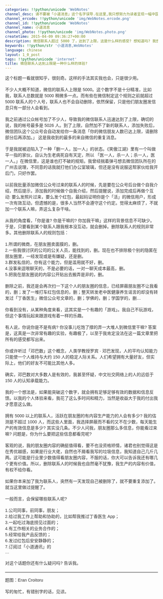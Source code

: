 ```yaml
---
categories: !!python/unicode 'WebNotes'
channel_desc: 请不要被「小道消息」这个名字误导.在这里,我只想努力为读者呈现一幅中国互联网的清明上河图.
channel_ercode: !!python/unicode 'img/WebNotes.ercode.png'
channel_id: !!python/unicode 'WebNotes'
channel_name: 小道消息
channel_photo: !!python/unicode 'img/WebNotes.photo.png'
createtime: 2015-04-09 09:36:27+00:00
description: 微信联系人超过 5000 了，达到了上限，这是什么样的感受? 想知道吗? 我告诉你。
keywords: !!python/str '小道消息,WebNotes'
language: chinese
layout: 1_0_post
tags: !!python/unicode 'internet'
title: 微信联系人达到上限是一种什么样的体验?
---
```

<div class="rich_media_content" id="js_content">
<p style="font-family: Avenir, sans-serif; border: 0px; margin-top: 12px; margin-bottom: 18px; padding: 0px; outline: 0px; color: rgb(51, 51, 51); white-space: normal;">
         这个标题一看就很知乎，很刻奇。这样的手法其实我也会，只是很少用。
        </p>
<p style="font-family: Avenir, sans-serif; border: 0px; margin-top: 12px; margin-bottom: 18px; padding: 0px; outline: 0px; color: rgb(51, 51, 51); white-space: normal;">
         不少人大概不知道，微信的联系人上限是 5000。这个数字不是十分精准，比如我，联系人总数就是 5000 稍微多一点。而有些在微信制定这个规则之前就超过 5000 联系人的个人号，联系人也不会自动删除，依然保留，只是他们朋友圈发信息只有一部分人会看到。
        </p>
<p style="font-family: Avenir, sans-serif; border: 0px; margin-top: 12px; margin-bottom: 18px; padding: 0px; outline: 0px; color: rgb(51, 51, 51); white-space: normal;">
         我之前通过公众帐号加了不少人，导致我的微信联系人迅速达到了上限，确切的说，我的帐号最多是 5026 人。到了上限，自然加不了新的联系人，添加失败后，微信团队这个公众号会自动发给你一条消息「你的微信朋友人数已达上限，请删除部分后再添加。」 这是我收到的最多的来自微信的重复消息。
        </p>
<p style="font-family: Avenir, sans-serif; border: 0px; margin-top: 12px; margin-bottom: 18px; padding: 0px; outline: 0px; color: rgb(51, 51, 51); white-space: normal;">
         于是我就被迫陷入了一种「删一人，加一人」的状态。《笑傲江湖》里有一个叫做平一指的家伙，自认为生老病死自有天定，所以 「医一人，杀一人；杀一人，医一人。」在微信里，这是谁也打不破的规矩。我曾经揣着弹弓想去微信团队所在的广州去说理，不同意的话我就打他们办公室玻璃，但还是没有说服这帮家伙给我开后门，只好作罢。
        </p>
<p style="font-family: Avenir, sans-serif; border: 0px; margin-top: 12px; margin-bottom: 18px; padding: 0px; outline: 0px; color: rgb(51, 51, 51); white-space: normal;">
         以前我批量添加微信公众号过来的联系人的时候，先是要在公众号后台做个自我介绍，然后提示，添加我的时候做个自我介绍，然后提醒说，添加完成后再做个互动: 要么发照片过来，要么发个红包，最起码证明你是个「活」的微信用户，形成一次有效互动，但遗憾的是，很多人当然不会遵守这个约定。觉得太麻烦了，不就加一个联系人嘛，弄这么复杂干啥。
        </p>
<p style="font-family: Avenir, sans-serif; border: 0px; margin-top: 12px; margin-bottom: 18px; padding: 0px; outline: 0px; color: rgb(51, 51, 51); white-space: normal;">
         从我的角度看，「你是谁? 你是干嘛的? 你加我干嘛」这样的背景信息不可缺少。于是，只要看到某个联系人跟我根本没互动，就会删掉。删除联系人的规则非常多。其他删除联系人的规则包括：
        </p>
<p style="font-family: Avenir, sans-serif; border: 0px; margin-top: 12px; margin-bottom: 18px; padding: 0px; outline: 0px; color: rgb(51, 51, 51); white-space: normal;">
         1.所谓的微商，在朋友圈卖面膜的，删。
         <br/>
         2.一些我很讨厌的公司的公关人员，能找到的，删。现在也不排除极个别的隐匿在朋友圈里，一经发现或是有嫌疑，还是删。
         <br/>
         3.群发私信的，你有这个能力，但是滥用就不好，删。
         <br/>
         4.没事来逗哏聊天的，不是必要的话，一对一聊天成本最高，删。
         <br/>
         5.把我在朋友圈说的内容公开贴出去搬弄是非的，删。
        </p>
<p style="font-family: Avenir, sans-serif; border: 0px; margin-top: 12px; margin-bottom: 18px; padding: 0px; outline: 0px; color: rgb(51, 51, 51); white-space: normal;">
         删除之前，我还是会再次扫一下这个人的朋友圈的信息，已经屏蔽朋友圈不让我看的，删；发了一堆打车红包信息的，删；整天转发老中医健康养生谣言的却没有转发过「丁香医生」微信公众号文章的，删；学佛的，删；学国学的，删…
        </p>
<p style="font-family: Avenir, sans-serif; border: 0px; margin-top: 12px; margin-bottom: 18px; padding: 0px; outline: 0px; color: rgb(51, 51, 51); white-space: normal;">
         你看到没有，从某种角度来看，这其实是一个有趣的「游戏」。我自己不玩游戏，但这个事情玩起来跟游戏有着一样的乐趣。
        </p>
<p style="font-family: Avenir, sans-serif; border: 0px; margin-top: 12px; margin-bottom: 18px; padding: 0px; outline: 0px; color: rgb(51, 51, 51); white-space: normal;">
         有人说，你说你是不是有病? 你没事儿吃饱了撑的弄一大堆人到微信里干嘛? 答案是，这真是一次非常有趣的实验，有趣极了，以至于我肯定没法在这一篇文章里把所有的感受都写出来。
        </p>
<p style="font-family: Avenir, sans-serif; border: 0px; margin-top: 12px; margin-bottom: 18px; padding: 0px; outline: 0px; color: rgb(51, 51, 51); white-space: normal;">
         你或许听过「邓巴数」这个概念，人类学教授罗宾 · 邓巴发现，人的平均认知能力只能使一个人维持与大约 150 人的稳定人际关系。人们希望拥有大量好友，但实际上，他们的好友不可能比其他人多。
        </p>
<p style="font-family: Avenir, sans-serif; border: 0px; margin-top: 12px; margin-bottom: 18px; padding: 0px; outline: 0px; color: rgb(51, 51, 51); white-space: normal;">
         确实，邓巴数对大多数人是有效的，我甚至怀疑，中文社交网络上的人的远低于 150 人的认知承载能力。
        </p>
<p style="font-family: Avenir, sans-serif; border: 0px; margin-top: 12px; margin-bottom: 18px; padding: 0px; outline: 0px; color: rgb(51, 51, 51); white-space: normal;">
         我的一个想法是，如果能突破这个数字，就会拥有足够足够有效的数据和信息反馈。以我的个人体验来看，我花了这么多时间和精力，当然是收益大于我的付出我才愿意这么做。
        </p>
<p style="font-family: Avenir, sans-serif; border: 0px; margin-top: 12px; margin-bottom: 18px; padding: 0px; outline: 0px; color: rgb(51, 51, 51); white-space: normal;">
         拥有 5000 以上的联系人，活跃在朋友圈的有内容生产能力的人会有多少? 我的估测是不超过 1000 人，而这些人里面，我选择屏蔽而不看的又不在少数，每天能生产的有效信息是多少? 其实没几条。不少人问我，朋友圈那么多信息，你能看过来嘛? 问题是，你为什么要把这些信息都看完呢?
        </p>
<p style="font-family: Avenir, sans-serif; border: 0px; margin-top: 12px; margin-bottom: 18px; padding: 0px; outline: 0px; color: rgb(51, 51, 51); white-space: normal;">
         客观的说，我的朋友圈内容的确挺值得看，要不也没资格矫情，诸君也别觉得这是在秀优越感，如果是行业大佬，自然也不屑看我写的垃圾信息，我知道自己几斤几两。这可能是行业里少数值得看朋友圈内容，不服的话，你大可以告诉我还有哪几个更有价值。所以，删除联系人的时候我也自然毫不犹豫，我生产的内容有价值，有权不给你看。
        </p>
<p style="font-family: Avenir, sans-serif; border: 0px; margin-top: 12px; margin-bottom: 18px; padding: 0px; outline: 0px; color: rgb(51, 51, 51); white-space: normal;">
         如果你本来加了我为联系人，突然有一天发现自己被删除了，就不要重复添加了。就当这里做过提醒了。
        </p>
<p style="font-family: Avenir, sans-serif; border: 0px; margin-top: 12px; margin-bottom: 18px; padding: 0px; outline: 0px; color: rgb(51, 51, 51); white-space: normal;">
         一般而言，会保留哪些联系人呢?
        </p>
<p style="font-family: Avenir, sans-serif; border: 0px; margin-top: 12px; margin-bottom: 18px; padding: 0px; outline: 0px; color: rgb(51, 51, 51); white-space: normal;">
         1.公司同事，前同事，朋友；
         <br/>
         2.给过我工作上帮助和协助的，比如帮我推过丁香医生 App；
         <br/>
         3.一起吃过海底捞见过面的；
         <br/>
         4.有工作相关的业务合作的；
         <br/>
         5.经常给我产品反馈的；
         <br/>
         6.发过红包后安安静静的；
         <br/>
         7.订阅过「小道通讯」的
         <br/>
         …
        </p>
<p style="font-family: Avenir, sans-serif; border: 0px; margin-top: 12px; margin-bottom: 18px; padding: 0px; outline: 0px; color: rgb(51, 51, 51); white-space: normal;">
         对这个话题你还有什么疑问吗? 告诉我。
        </p>
<hr style="font-family: Avenir, sans-serif; border-right-width: 0px; border-bottom-width: 0px; border-left-width: 0px; border-top-style: solid; border-top-color: rgb(234, 234, 234); height: 1px; margin: 1em 0px; padding: 0px; color: rgb(51, 51, 51); white-space: normal;"/>
<p style="font-family: Avenir, sans-serif; border: 0px; margin-top: 12px; margin-bottom: 18px; padding: 0px; outline: 0px; color: rgb(51, 51, 51); white-space: normal;">
         题图：Eran Croitoru
        </p>
<p style="font-family: Avenir, sans-serif; border: 0px; margin-top: 12px; margin-bottom: 18px; padding: 0px; outline: 0px; color: rgb(51, 51, 51); white-space: normal;">
         写的匆忙，有错别字的话，见谅。
        </p>
<p>
<br/>
</p>
</div>
